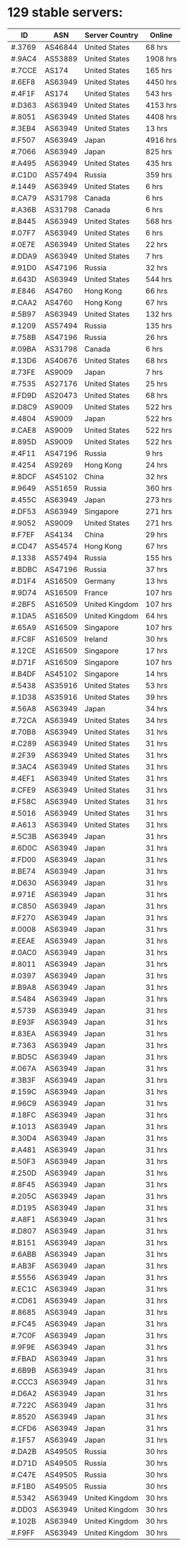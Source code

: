 # 129 stable servers:

| ID | ASN | Server Country | Online |
| ------ | ------ | ------ | ------ |
| #.3769 | AS46844 | United States | 68 hrs |
| #.9AC4 | AS53889 | United States | 1908 hrs |
| #.7CCE | AS174 | United States | 165 hrs |
| #.6EF8 | AS63949 | United States | 4450 hrs |
| #.4F1F | AS174 | United States | 543 hrs |
| #.D363 | AS63949 | United States | 4153 hrs |
| #.8051 | AS63949 | United States | 4408 hrs |
| #.3EB4 | AS63949 | United States | 13 hrs |
| #.F507 | AS63949 | Japan | 4916 hrs |
| #.7066 | AS63949 | Japan | 825 hrs |
| #.A495 | AS63949 | United States | 435 hrs |
| #.C1D0 | AS57494 | Russia | 359 hrs |
| #.1449 | AS63949 | United States | 6 hrs |
| #.CA79 | AS31798 | Canada | 6 hrs |
| #.A36B | AS31798 | Canada | 6 hrs |
| #.B445 | AS63949 | United States | 568 hrs |
| #.07F7 | AS63949 | United States | 6 hrs |
| #.0E7E | AS63949 | United States | 22 hrs |
| #.DDA9 | AS63949 | United States | 7 hrs |
| #.91D0 | AS47196 | Russia | 32 hrs |
| #.643D | AS63949 | United States | 544 hrs |
| #.E846 | AS4760 | Hong Kong | 66 hrs |
| #.CAA2 | AS4760 | Hong Kong | 67 hrs |
| #.5B97 | AS63949 | United States | 132 hrs |
| #.1209 | AS57494 | Russia | 135 hrs |
| #.758B | AS47196 | Russia | 26 hrs |
| #.09BA | AS31798 | Canada | 6 hrs |
| #.13D6 | AS40676 | United States | 68 hrs |
| #.73FE | AS9009 | Japan | 7 hrs |
| #.7535 | AS27176 | United States | 25 hrs |
| #.FD9D | AS20473 | United States | 68 hrs |
| #.D8C9 | AS9009 | United States | 522 hrs |
| #.4804 | AS9009 | Japan | 522 hrs |
| #.CAE8 | AS9009 | United States | 522 hrs |
| #.895D | AS9009 | United States | 522 hrs |
| #.4F11 | AS47196 | Russia | 9 hrs |
| #.4254 | AS9269 | Hong Kong | 24 hrs |
| #.8DCF | AS45102 | China | 32 hrs |
| #.9649 | AS51659 | Russia | 360 hrs |
| #.455C | AS63949 | Japan | 273 hrs |
| #.DF53 | AS63949 | Singapore | 271 hrs |
| #.9052 | AS9009 | United States | 271 hrs |
| #.F7EF | AS4134 | China | 29 hrs |
| #.CD47 | AS54574 | Hong Kong | 67 hrs |
| #.1338 | AS57494 | Russia | 155 hrs |
| #.BDBC | AS47196 | Russia | 37 hrs |
| #.D1F4 | AS16509 | Germany | 13 hrs |
| #.9D74 | AS16509 | France | 107 hrs |
| #.2BF5 | AS16509 | United Kingdom | 107 hrs |
| #.1DA5 | AS16509 | United Kingdom | 64 hrs |
| #.65A9 | AS16509 | Singapore | 107 hrs |
| #.FC8F | AS16509 | Ireland | 30 hrs |
| #.12CE | AS16509 | Singapore | 17 hrs |
| #.D71F | AS16509 | Singapore | 107 hrs |
| #.B4DF | AS45102 | Singapore | 14 hrs |
| #.5438 | AS35916 | United States | 53 hrs |
| #.1D38 | AS35916 | United States | 39 hrs |
| #.56A8 | AS63949 | Japan | 34 hrs |
| #.72CA | AS63949 | United States | 34 hrs |
| #.70B8 | AS63949 | United States | 31 hrs |
| #.C289 | AS63949 | United States | 31 hrs |
| #.2F39 | AS63949 | United States | 31 hrs |
| #.3AC4 | AS63949 | United States | 31 hrs |
| #.4EF1 | AS63949 | United States | 31 hrs |
| #.CFE9 | AS63949 | United States | 31 hrs |
| #.F58C | AS63949 | United States | 31 hrs |
| #.5016 | AS63949 | United States | 31 hrs |
| #.A613 | AS63949 | United States | 31 hrs |
| #.5C3B | AS63949 | Japan | 31 hrs |
| #.6D0C | AS63949 | Japan | 31 hrs |
| #.FD00 | AS63949 | Japan | 31 hrs |
| #.BE74 | AS63949 | Japan | 31 hrs |
| #.D630 | AS63949 | Japan | 31 hrs |
| #.971E | AS63949 | Japan | 31 hrs |
| #.C850 | AS63949 | Japan | 31 hrs |
| #.F270 | AS63949 | Japan | 31 hrs |
| #.0008 | AS63949 | Japan | 31 hrs |
| #.EEAE | AS63949 | Japan | 31 hrs |
| #.0AC0 | AS63949 | Japan | 31 hrs |
| #.8011 | AS63949 | Japan | 31 hrs |
| #.0397 | AS63949 | Japan | 31 hrs |
| #.B9A8 | AS63949 | Japan | 31 hrs |
| #.5484 | AS63949 | Japan | 31 hrs |
| #.5739 | AS63949 | Japan | 31 hrs |
| #.E93F | AS63949 | Japan | 31 hrs |
| #.83EA | AS63949 | Japan | 31 hrs |
| #.7363 | AS63949 | Japan | 31 hrs |
| #.BD5C | AS63949 | Japan | 31 hrs |
| #.067A | AS63949 | Japan | 31 hrs |
| #.3B3F | AS63949 | Japan | 31 hrs |
| #.159C | AS63949 | Japan | 31 hrs |
| #.96C9 | AS63949 | Japan | 31 hrs |
| #.18FC | AS63949 | Japan | 31 hrs |
| #.1013 | AS63949 | Japan | 31 hrs |
| #.30D4 | AS63949 | Japan | 31 hrs |
| #.A481 | AS63949 | Japan | 31 hrs |
| #.50F3 | AS63949 | Japan | 31 hrs |
| #.250D | AS63949 | Japan | 31 hrs |
| #.8F45 | AS63949 | Japan | 31 hrs |
| #.205C | AS63949 | Japan | 31 hrs |
| #.D195 | AS63949 | Japan | 31 hrs |
| #.A8F1 | AS63949 | Japan | 31 hrs |
| #.D807 | AS63949 | Japan | 31 hrs |
| #.B151 | AS63949 | Japan | 31 hrs |
| #.6ABB | AS63949 | Japan | 31 hrs |
| #.AB3F | AS63949 | Japan | 31 hrs |
| #.5556 | AS63949 | Japan | 31 hrs |
| #.EC1C | AS63949 | Japan | 31 hrs |
| #.CD61 | AS63949 | Japan | 31 hrs |
| #.8685 | AS63949 | Japan | 31 hrs |
| #.FC45 | AS63949 | Japan | 31 hrs |
| #.7C0F | AS63949 | Japan | 31 hrs |
| #.9F9E | AS63949 | Japan | 31 hrs |
| #.FBAD | AS63949 | Japan | 31 hrs |
| #.6B9B | AS63949 | Japan | 31 hrs |
| #.CCC3 | AS63949 | Japan | 31 hrs |
| #.D6A2 | AS63949 | Japan | 31 hrs |
| #.722C | AS63949 | Japan | 31 hrs |
| #.8520 | AS63949 | Japan | 31 hrs |
| #.CFD6 | AS63949 | Japan | 31 hrs |
| #.1F57 | AS63949 | Japan | 31 hrs |
| #.DA2B | AS49505 | Russia | 30 hrs |
| #.D71D | AS49505 | Russia | 30 hrs |
| #.C47E | AS49505 | Russia | 30 hrs |
| #.F1B0 | AS49505 | Russia | 30 hrs |
| #.5342 | AS63949 | United Kingdom | 30 hrs |
| #.DD03 | AS63949 | United Kingdom | 30 hrs |
| #.102B | AS63949 | United Kingdom | 30 hrs |
| #.F9FF | AS63949 | United Kingdom | 30 hrs |

